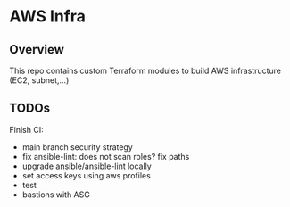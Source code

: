 AWS Infra
=========

Overview
--------

This repo contains custom Terraform modules to build AWS infrastructure (EC2, subnet,...)

TODOs
-----

Finish CI:

- main branch security strategy
- fix ansible-lint: does not scan roles? fix paths
- upgrade ansible/ansible-lint locally
- set access keys using aws profiles
- test
- bastions with ASG
